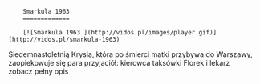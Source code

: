 
        Smarkula 1963 
        =============
        
        [![Smarkula 1963 ](http://vidos.pl/images/player.gif)](http://vidos.pl/smarkula-1963)
        
        
 Siedemnastoletnią Krysią, która po śmierci matki przybywa do Warszawy, zaopiekowuje się para przyjaciół: kierowca taksówki Florek i lekarz zobacz pełny opis
    